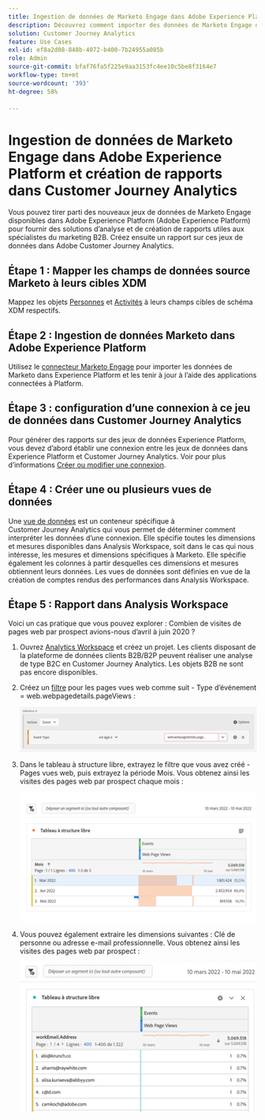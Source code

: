 ```yaml
---
title: Ingestion de données de Marketo Engage dans Adobe Experience Platform et création de rapports dans Customer Journey Analytics
description: Découvrez comment importer des données de Marketo Engage dans Customer Journey Analytics
solution: Customer Journey Analytics
feature: Use Cases
exl-id: ef8a2d08-848b-4072-b400-7b24955a085b
role: Admin
source-git-commit: bfaf76fa5f225e9aa3153fc4ee10c5be8f3164e7
workflow-type: tm+mt
source-wordcount: '393'
ht-degree: 58%

---
```


# Ingestion de données de Marketo Engage dans Adobe Experience Platform et création de rapports dans Customer Journey Analytics

Vous pouvez tirer parti des nouveaux jeux de données de Marketo Engage disponibles dans Adobe Experience Platform (Adobe Experience Platform) pour fournir des solutions d’analyse et de création de rapports utiles aux spécialistes du marketing B2B. Créez ensuite un rapport sur ces jeux de données dans Adobe Customer Journey Analytics.

## Étape 1 : Mapper les champs de données source Marketo à leurs cibles XDM

Mappez les objets [Personnes](https://experienceleague.adobe.com/docs/experience-platform/sources/connectors/adobe-applications/mapping/marketo.html?lang=fr#persons) et [Activités](https://experienceleague.adobe.com/docs/experience-platform/sources/connectors/adobe-applications/mapping/marketo.html?lang=fr#activities) à leurs champs cibles de schéma XDM respectifs.

## Étape 2 : Ingestion de données Marketo dans Adobe Experience Platform

Utilisez le [connecteur Marketo Engage](https://experienceleague.adobe.com/docs/experience-platform/sources/connectors/adobe-applications/marketo/marketo.html?lang=fr) pour importer les données de Marketo dans Experience Platform et les tenir à jour à l’aide des applications connectées à Platform.

## Étape 3 : configuration d’une connexion à ce jeu de données dans Customer Journey Analytics

Pour générer des rapports sur des jeux de données Experience Platform, vous devez d’abord établir une connexion entre les jeux de données dans Experience Platform et Customer Journey Analytics. Voir pour plus d’informations [Créer ou modifier une connexion](https://experienceleague.adobe.com/docs/analytics-platform/using/cja-connections/create-connection.html?lang=fr).

## Étape 4 : Créer une ou plusieurs vues de données

Une [vue de données](/help/data-views/data-views.md) est un conteneur spécifique à Customer Journey Analytics qui vous permet de déterminer comment interpréter les données d’une connexion. Elle spécifie toutes les dimensions et mesures disponibles dans Analysis Workspace, soit dans le cas qui nous intéresse, les mesures et dimensions spécifiques à Marketo. Elle spécifie également les colonnes à partir desquelles ces dimensions et mesures obtiennent leurs données. Les vues de données sont définies en vue de la création de comptes rendus des performances dans Analysis Workspace.

## Étape 5 : Rapport dans Analysis Workspace

Voici un cas pratique que vous pouvez explorer : Combien de visites de pages web par prospect avions-nous d’avril à juin 2020 ?

1. Ouvrez [Analytics Workspace](/help/analysis-workspace/home.md) et créez un projet.
Les clients disposant de la plateforme de données clients B2B/B2P peuvent réaliser une analyse de type B2C en Customer Journey Analytics. Les objets B2B ne sont pas encore disponibles.

1. Créez un [filtre](/help/components/filters/create-filters.md) pour les pages vues web comme suit - Type d’événement = web.webpagedetails.pageViews :

   ![Fenêtre de définition affichant le type d’événement et d’événement](../assets/marketo-filter.png)

1. Dans le tableau à structure libre, extrayez le filtre que vous avez créé - Pages vues web, puis extrayez la période Mois. Vous obtenez ainsi les visites des pages web par prospect chaque mois :

   ![Tableau à structure libre présentant les événements par mois.](../assets/marketo-freeform.png)

1. Vous pouvez également extraire les dimensions suivantes : Clé de personne ou adresse e-mail professionnelle. Vous obtenez ainsi les visites des pages web par prospect :

   ![Tableau à structure libre présentant les événements et workEmail.Address et les pages vues.](../assets/marketo-freeform2.png)
